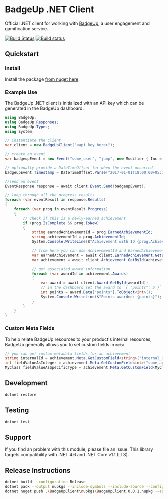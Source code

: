 # BadgeUp .NET Client
Official .NET client for working with [BadgeUp](https://www.badgeup.io/), a user engagement and gamification service.

[![Build Status](https://travis-ci.org/BadgeUp/badgeup-dotnet-client.svg?branch=master)](https://travis-ci.org/BadgeUp/badgeup-dotnet-client)
[![Build status](https://ci.appveyor.com/api/projects/status/ayanietgkkcvjjk8?svg=true)](https://ci.appveyor.com/project/MarkHerhold/badgeup-dotnet-client)

## Quickstart

### Install
Install the package [from nuget here](https://www.nuget.org/packages/BadgeUpClient/).

### Example Use
The BadgeUp .NET client is initialized with an API key which can be generated in the BadgeUp dashboard.
```cs
using BadgeUp;
using BadgeUp.Responses;
using BadgeUp.Types;
using System;

// instantiate the client
var client = new BadgeUpClient("<api key here>");

// create an event
var badgeupEvent = new Event("some_user", "jump", new Modifier { Inc = 1 });

// optionally provide a DateTimeOffset for when the event occurred
badgeupEvent.Timestamp = DateTimeOffset.Parse("2017-01-01T18:00:00+05:30");

//send an event
EventResponse response = await client.Event.Send(badgeupEvent);

// loop through all the progress results
foreach (var eventResult in response.Results)
{
    foreach (var prog in eventResult.Progress)
    {
        // check if this is a newly-earned achievement
        if (prog.IsComplete && prog.IsNew)
        {
            string earnedAchievementId = prog.EarnedAchievementId;
            string achievementId = prog.AchievementId;
            System.Console.WriteLine($"Achievement with ID {prog.AchievementId} Earned!");

            // from here you can use AchievementId and EarnedAchievementId to get the original achievement and awards objects
            var earnedAchievement = await client.EarnedAchievement.GetById(earnedAchievementId);
            var achievement = await client.Achievement.GetById(achievementId);

            // get associated award information
            foreach (var awardId in achievement.Awards)
            {
                var award = await client.Award.GetById(awardId);
                // in the dashboard set the award to `{ "points": 5 }`
                int points = award.Data["points"].ToObject<int>();
                System.Console.WriteLine($"Points awarded: {points}");
            }
        }
    }
}
```

### Custom Meta Fields
To help relate BadgeUp resources to your product's internal resources, BadgeUp generally allows you to set custom fields in `meta`.

```cs
// you can get custom metadata fields for an achievement
string internalId = achievement.Meta.GetCustomField<string>("internal_id");
int fieldValueAsInteger = achievement.Meta.GetCustomField<int>("some_age_field");
MyClass fieldValueAsSpecificType = achievement.Meta.GetCustomField<MyClass>("custom_field_name");
```

## Development
```sh
dotnet restore
```

## Testing
```sh
dotnet test
```

## Support

If you find an problem with this module, please file an issue. This library targets compatibility with .NET 4.6 and .NET Core v1.1 (LTS).

## Release Instructions
```sh
dotnet build --configuration Release
dotnet pack --output nupkgs --include-symbols --include-source --configuration Release
dotnet nuget push .\BadgeUpClient\nupkgs\BadgeUpClient.0.0.1.nupkg --api-key <key> --source https://api.nuget.org/v3/index.json
```
